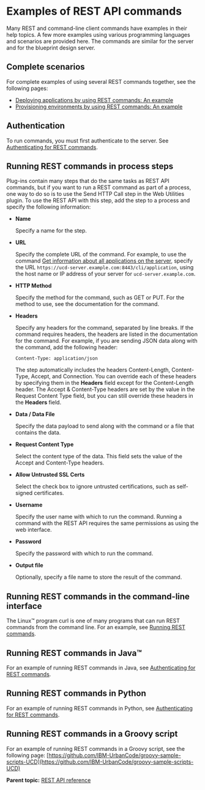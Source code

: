 # Examples of REST API commands

Many REST and command-line client commands have examples in their help topics. A few more examples using various programming languages and scenarios are provided here. The commands are similar for the server and for the blueprint design server.

## Complete scenarios

For complete examples of using several REST commands together, see the following pages:

-   [Deploying applications by using REST commands: An example](rest_api_ref_example.md)
-   [Provisioning environments by using REST commands: An example](rest_api_ref_provision_example.md)

## Authentication

To run commands, you must first authenticate to the server. See [Authenticating for REST commands](rest_api_ref_authenticating.md).

## Running REST commands in process steps

Plug-ins contain many steps that do the same tasks as REST API commands, but if you want to run a REST command as part of a process, one way to do so is to use the Send HTTP Call step in the Web Utilities plugin. To use the REST API with this step, add the step to a process and specify the following information:

-   **Name**

    Specify a name for the step.

-   **URL**

    Specify the complete URL of the command. For example, to use the command [Get information about all applications on the server](../../com.udeploy.api.doc/topics/rest_cli_application_get.md), specify the URL `https://ucd-server.example.com:8443/cli/application`, using the host name or IP address of your server for `ucd-server.example.com`.

-   **HTTP Method**

    Specify the method for the command, such as GET or PUT. For the method to use, see the documentation for the command.

-   **Headers**

    Specify any headers for the command, separated by line breaks. If the command requires headers, the headers are listed in the documentation for the command. For example, if you are sending JSON data along with the command, add the following header:

    ```
    Content-Type: application/json
    ```

    The step automatically includes the headers Content-Length, Content-Type, Accept, and Connection. You can override each of these headers by specifying them in the **Headers** field except for the Content-Length header. The Accept & Content-Type headers are set by the value in the Request Content Type field, but you can still override these headers in the **Headers** field.

-   **Data / Data File**

    Specify the data payload to send along with the command or a file that contains the data.

-   **Request Content Type**

    Select the content type of the data. This field sets the value of the Accept and Content-Type headers.

-   **Allow Untrusted SSL Certs**

    Select the check box to ignore untrusted certifications, such as self-signed certificates.

-   **Username**

    Specify the user name with which to run the command. Running a command with the REST API requires the same permissions as using the web interface.

-   **Password**

    Specify the password with which to run the command.

-   **Output file**

    Optionally, specify a file name to store the result of the command.


## Running REST commands in the command-line interface

The Linux™ program curl is one of many programs that can run REST commands from the command line. For an example, see [Running REST commands](rest_api_ref_using.md).

## Running REST commands in Java™

For an example of running REST commands in Java, see [Authenticating for REST commands](rest_api_ref_authenticating.md).

## Running REST commands in Python

For an example of running REST commands in Python, see [Authenticating for REST commands](rest_api_ref_authenticating.md).

## Running REST commands in a Groovy script

For an example of running REST commands in a Groovy script, see the following page: [https://github.com/IBM-UrbanCode/groovy-sample-scripts-UCD](https://github.com/IBM-UrbanCode/groovy-sample-scripts-UCD)

**Parent topic:** [REST API reference](../../com.udeploy.reference.doc/topics/rest_api_ref_overview.md)

